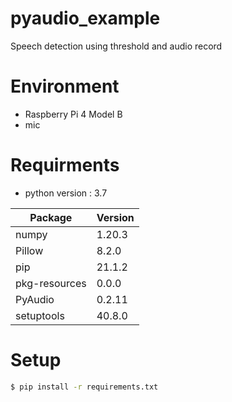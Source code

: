 # pyaudio_example
Speech detection using threshold and audio record

# Environment
- Raspberry Pi 4 Model B
- mic

# Requirments
- python version : 3.7

Package       |Version
|------|---|
numpy         |1.20.3
Pillow        |8.2.0
pip           |21.1.2
pkg-resources |0.0.0
PyAudio       |0.2.11
setuptools    |40.8.0

# Setup
```bash
$ pip install -r requirements.txt
```
